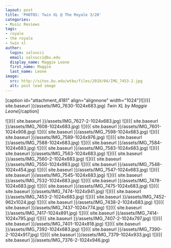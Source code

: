 ```yaml
---
layout: post
title: 'PHOTOS: Twin XL @ The Royale 3/28'
categories:
- Music Reviews
tags:
- royale
- the royale
- twin xl
author:
  login: salvucci
  email: salvucci@bu.edu
  display_name: Maggie Leone
  first_name: Maggie
  last_name: Leone
image:
  src: http://sites.bu.edu/wtbu/files/2019/04/IMG_7453-2.jpg
  alt: post lead image
---
```

\[caption id="attachment\_4181" align="alignnone" width="1024"\]![]({{ site.baseurl }}/assets/IMG_7630-1024x683.jpg) _Twin XL by Maggie Leone_\[/caption\]

![]({{ site.baseurl }}/assets/IMG_7627-2-1024x683.jpg) ![]({{ site.baseurl }}/assets/IMG_7608-1024x683.jpg) ![]({{ site.baseurl }}/assets/IMG_7601-1024x908.jpg) ![]({{ site.baseurl }}/assets/IMG_7598-1024x683.jpg) ![]({{ site.baseurl }}/assets/IMG_7589-1024x976.jpg) ![]({{ site.baseurl }}/assets/IMG_7588-1024x683.jpg) ![]({{ site.baseurl }}/assets/IMG_7584-1024x683.jpg) ![]({{ site.baseurl }}/assets/IMG_7583-1024x683.jpg) ![]({{ site.baseurl }}/assets/IMG_7563-1024x683.jpg) ![]({{ site.baseurl }}/assets/IMG_7560-2-1024x683.jpg) ![]({{ site.baseurl }}/assets/IMG_7550-1024x983.jpg) ![]({{ site.baseurl }}/assets/IMG_7548-1024x454.jpg) ![]({{ site.baseurl }}/assets/IMG_7547-1024x683.jpg) ![]({{ site.baseurl }}/assets/IMG_7545-1024x683.jpg) ![]({{ site.baseurl }}/assets/IMG_7532-1024x683.jpg) ![]({{ site.baseurl }}/assets/IMG_7478-1024x683.jpg) ![]({{ site.baseurl }}/assets/IMG_7475-1024x683.jpg) ![]({{ site.baseurl }}/assets/IMG_7474-1024x941.jpg) ![]({{ site.baseurl }}/assets/IMG_7453-2-1024x683.jpg) ![]({{ site.baseurl }}/assets/IMG_7452-962x1024.jpg) ![]({{ site.baseurl }}/assets/IMG_7438-2-1024x683.jpg) ![]({{ site.baseurl }}/assets/IMG_7437-1024x774.jpg) ![]({{ site.baseurl }}/assets/IMG_7417-1024x891.jpg) ![]({{ site.baseurl }}/assets/IMG_7414-1024x795.jpg) ![]({{ site.baseurl }}/assets/IMG_7407-2-1024x797.jpg) ![]({{ site.baseurl }}/assets/IMG_7401-1024x818.jpg) ![]({{ site.baseurl }}/assets/IMG_7392-1024x683.jpg) ![]({{ site.baseurl }}/assets/IMG_7390-2-1024x917.jpg) ![]({{ site.baseurl }}/assets/IMG_7379-1024x933.jpg) ![]({{ site.baseurl }}/assets/IMG_7376-2-1024x946.jpg)